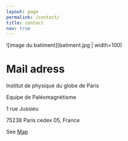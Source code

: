 ```yaml
---
layout: page
permalink: /contact/
title: contact
nav: true
---
```


![image du batiment](batiment.jpg | width=100)

# Mail adress
<p> Institut de physique du globe de Paris </p>
 <p> Equipe de Paléomagnétisme  </p>
 <p> 1 rue Jussieu  </p>
 <p> 75238 Paris cedex 05, France  </p>

See [Map](http://www.ipgp.fr/fr/acces)
